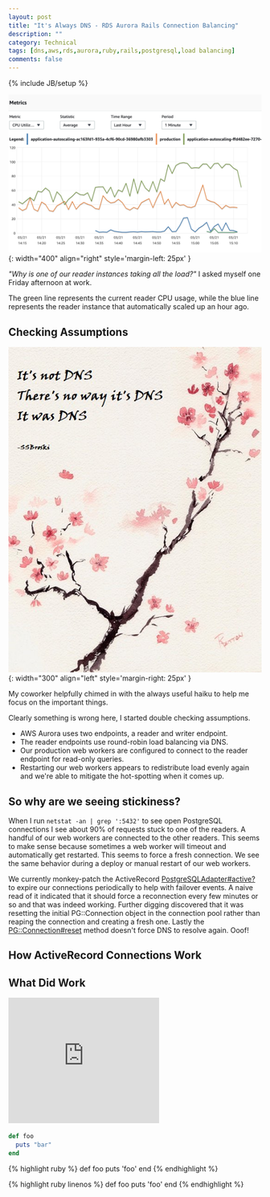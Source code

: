 ```yaml
---
layout: post
title: "It's Always DNS - RDS Aurora Rails Connection Balancing"
description: ""
category: Technical
tags: [dns,aws,rds,aurora,ruby,rails,postgresql,load balancing]
comments: false
---
```

{% include JB/setup %}

![AWS Aurora CPU Usage](/images/AWS_RDS_CPU_Usage.png){: width="400" align="right" style='margin-left: 25px' }

_"Why is one of our reader instances taking all the load?"_ I asked myself one Friday afternoon at work.

The green line represents the current reader CPU usage, while the blue line represents the reader instance that automatically scaled up an hour ago.

## Checking Assumptions

![It's Not DNS, There's no way it's DNS, It was DNS](/images/itsnotdns.jpg){: width="300" align="left" style='margin-right: 25px' }

My coworker helpfully chimed in with the always useful haiku to help me focus on the important things. 

Clearly something is wrong here, I started double checking assumptions.
- AWS Aurora uses two endpoints, a reader and writer endpoint.
- The reader endpoints use round-robin load balancing via DNS.
- Our production web workers are configured to connect to the reader endpoint for read-only queries.
- Restarting our web workers appears to redistribute load evenly again and we're able to mitigate the hot-spotting when it comes up.

## So why are we seeing stickiness?

When I run `netstat -an | grep ':5432'` to see open PostgreSQL connections I see about 90% of requests stuck to one of the readers. A handful of our web workers are connected to the other readers. This seems to make sense because sometimes a web worker will timeout and automatically get restarted. This seems to force a fresh connection. We see the same behavior during a deploy or manual restart of our web workers.

We currently monkey-patch the ActiveRecord [PostgreSQLAdapter#active?](https://github.com/rails/rails/blob/bc2f390f7d2a96030532f41c08205f159e05af10/activerecord/lib/active_record/connection_adapters/postgresql_adapter.rb#L273-L280) to expire our connections periodically to help with failover events.
A naive read of it indicated that it should force a reconnection every few minutes or so and that was indeed working. Further digging discovered that it was resetting the initial PG::Connection object in the connection pool rather than reaping the connection and creating a fresh one. Lastly the [PG::Connection#reset](https://github.com/ged/ruby-pg/blob/382536b03dfea39be6d525603f5b189019ccd315/lib/pg/connection.rb#L527-L531) method doesn't force DNS to resolve again. Ooof!

## How ActiveRecord Connections Work


## What Did Work

<iframe
  src="https://carbon.now.sh/embed?bg=rgba%2874%2C144%2C226%2C1%29&t=material&wt=none&l=auto&width=680&ds=false&dsyoff=20px&dsblur=68px&wc=true&wa=true&pv=56px&ph=56px&ln=true&fl=1&fm=Fira+Code&fs=14px&lh=152%25&si=false&es=2x&wm=false&code=def%2520hello%250A%2520%2520puts%2520%2522World%2522%250Aend"
  style="width: 300px; height: 250px; border:0; transform: scale(1); overflow:hidden;"
  sandbox="allow-scripts allow-same-origin">
</iframe>

```ruby
def foo
  puts "bar"
end
```

{% highlight ruby %}
def foo
  puts 'foo'
end
{% endhighlight %}

{% highlight ruby linenos %}
def foo
  puts 'foo'
end
{% endhighlight %}
